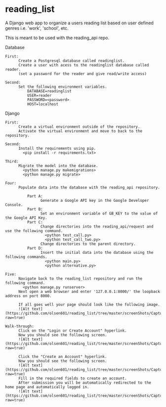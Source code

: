 # reading_list
A Django web app to organize a users reading list based on user defined genres i.e. 'work', 'school', etc.

This is meant to be used with the reading_api repo.

  Database

    First:
          Create a Postgresql database called readinglist.
          Create a user with acess to the readinglist database called reader.
          (set a password for the reader and give read/write access)

    Second:
          Set the following environment variables.
              DATABASE=readinglist
              USER=reader
              PASSWORD=<password>
              HOST=localhost

  Django

    First:
          Create a virtual environment outside of the repository.
          Activate the virtual environment and move to back to the repository.

    Second:
          Install the requirements using pip.
            <pip install -r requirements.txt>

    Third:
          Migrate the model into the database.
            <python manage.py makemigrations>
            <python manage.py migrate>

    Four:
          Populate data into the database with the reading_api repository.

              Part A:
                    Generate a Google API key in the Google Developer Console.
              Part B:
                    Set an environment variable of GB_KEY to the value of the Google API Key.
              Part C:
                    Change directories into the reading_api/request and use the following command.
                      <python test_call.py>
                      <python test_call_two.py>
                    Change directories to the parent directory.
              Part D:
                    Insert the initial data into the database using the following commands.
                      <python main.py>
                      <python alternative.py>

    Five:
          Navigate back to the reading_list repository and run the following command.
            <python manage.py runserver>
          Next open a web browser and enter '127.0.0.1:8000/' the loopback address on port 8000.

          If all goes well your page should look like the following image.
          ![Alt text](https://github.com/olsen601/reading_list/tree/master/screenShots/Capture1.PNG?raw=true)

    Walk-through:
          Click on the "Login or Create Account" hyperlink.
          Now you should see the following screen.
          ![Alt text](https://github.com/olsen601/reading_list/tree/master/screenShots/Capture2.PNG?raw=true)

          Click the "Create an Account" hyperlink.
          Now you should see the following screen.
          ![Alt text](https://github.com/olsen601/reading_list/tree/master/screenShots/Capture3.PNG?raw=true)
          Fill in the required fields to create an account.
          After submission you will be automatically redirected to the home page and automatically logged in.
          ![Alt text](https://github.com/olsen601/reading_list/tree/master/screenShots/Capture4.PNG?raw=true)
